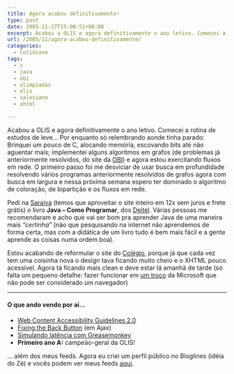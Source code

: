 ```yaml
---
title: Agora acabou definitivamente!
type: post
date: 2005-11-27T15:00:51+00:00
excerpt: Acabou a OLIS e agora definitivamente o ano letivo. Comecei a rotina de estudos de leve... Por enquanto só relembrando aonde tinha parado.
url: /2005/11/agora-acabou-definitivamente/
categories:
  - Cotidiano
tags:
  - c
  - java
  - obi
  - olimpíadas
  - olis
  - salesiano
  - xhtml

---
```

Acabou a OLIS e agora definitivamente o ano letivo. Comecei a rotina de estudos de leve… Por enquanto só relembrando aonde tinha parado: Brinquei um pouco de C, alocando memória, escovando bits até não aguentar mais; implementei alguns algoritmos em grafos (de problemas já anteriormente resolvidos, do site da [OBI][1]) e agora estou exercitando fluxos em rede. O primeiro passo foi me desviciar de usar busca em profundidade resolvendo vários programas anteriormente resolvidos de grafos agora com busca em largura e nessa próxima semana espero ter dominado o algoritmo de coloração, de bipartição e os fluxos em rede.

Pedi na [Saraiva][2] (temos que aproveitar o site inteiro em 12x sem juros e frete grátis) o livro **Java – Como Programar**, dos [Deitel][3]. Várias pessoas me recomendaram e acho que vai ser bom pra aprender Java de uma maneira mais _“certinha”_ (não que pesquisando na internet não aprendemos de forma certa, mas com a didática de um livro tudo é bem mais fácil e a gente aprende as coisas numa ordem boa).

Estou acabando de reformular o site do [Colégio][4], porque já que cada vez tem uma coisinha nova o design tava ficando muito cheio e o XHTML pouco acessível. Agora tá ficando mais clean e deve estar lá amanhã de tarde (só falta um pequeno detalhe: fazer funcionar em [um troço][5] da Microsoft que não pode ser considerado um navegador)

* * *

#### O que ando vendo por aí…

  * [Web Content Accessibility Guidelines 2.0][6]
  * [Fixing the Back Button][7] (em Ajax)
  * [Simulando latência com Greasemonkey][8]
  * **Primeiro ano A:** campeão-geral da OLIS!

… além dos meus feeds. Agora eu criei um perfil público no Bloglines (idéia do Zé) e vocês podem ver meus feeds [aqui][9].

 [1]: http://olimpiada.ic.unicamp.br
 [2]: http://www.saraiva.com.br
 [3]: http://www.deitel.com
 [4]: http://www.salesianoitajai.g12.br
 [5]: http://www.microsoft.com/windows/ie/default.mspx
 [6]: http://www.w3.org/TR/2005/WD-WCAG20-20051123/
 [7]: http://www.contentwithstyle.co.uk/Articles/38/fixing-the-back-button-and-enabling-bookmarking-for-ajax-apps
 [8]: http://ajaxblog.com/archives/2005/09/23/simulating-latency-with-greasemonkey
 [9]: http://www.bloglines.com/public/tmadeira

